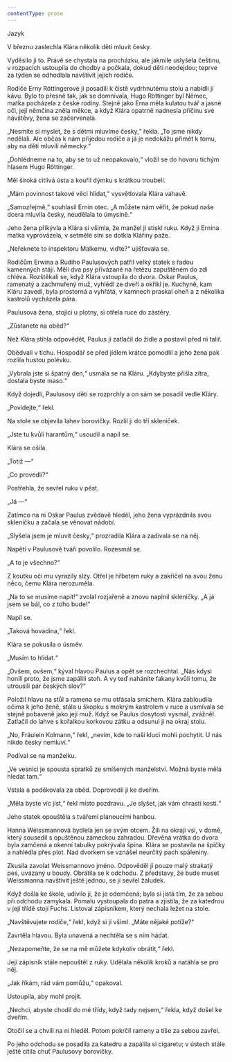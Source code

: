 ```yaml
---
contentType: prose
---
```


<section>

Jazyk

V březnu zaslechla Klára několik dětí mluvit česky.

Vyděsilo ji to. Právě se chystala na procházku, ale jakmile uslyšela češtinu, v rozpacích ustoupila do chodby a počkala, dokud děti neodejdou; teprve za týden se odhodlala navštívit jejich rodiče.

Rodiče Erny Röttingerové ji posadili k čistě vydrhnutému stolu a nabídli jí kávu. Bylo to přesně tak, jak se domnívala, Hugo Röttinger byl Němec, matka pocházela z české rodiny. Stejně jako Erna měla kulatou tvář a jasné oči, její němčina zněla měkce, a když Klára opatrně nadnesla příčinu své návštěvy, žena se začervenala.

„Nesmíte si myslet, že s dětmi mluvíme česky,“ řekla. „To jsme nikdy nedělali. Ale občas k nám přijedou rodiče a já je nedokážu přimět k tomu, aby na děti mluvili německy.“

„Dohlédneme na to, aby se to už neopakovalo,“ vložil se do hovoru tichým hlasem Hugo Röttinger.

Měl široká citlivá ústa a kouřil dýmku s krátkou troubelí.

„Mám povinnost takové věci hlídat,“ vysvětlovala Klára váhavě.

„Samozřejmě,“ souhlasil Ernin otec. „A můžete nám věřit, že pokud naše dcera mluvila česky, neudělala to úmyslně.“

Jeho žena přikývla a Klára si všimla, že manžel jí stiskl ruku. Když ji Ernina matka vyprovázela, v setmělé síni se dotkla Klářiny paže.

„Neřeknete to inspektoru Malkemu, viďte?“ ujišťovala se.

Rodičům Erwina a Rudiho Paulusových patřil velký statek s řadou kamenných stájí. Měli dva psy přivázané na řetězu zapuštěném do zdi chléva. Rozštěkali se, když Klára vstoupila do dvora. Oskar Paulus, ramenatý a zachmuřený muž, vyhlédl ze dveří a okřikl je. Kuchyně, kam Kláru zavedl, byla prostorná a vyhřátá, v kamnech praskal oheň a z několika kastrolů vycházela pára.

Paulusova žena, stojící u plotny, si otřela ruce do zástěry.

„Zůstanete na oběd?“

Než Klára stihla odpovědět, Paulus ji zatlačil do židle a postavil před ni talíř.

Obědvali v tichu. Hospodář se před jídlem krátce pomodlil a jeho žena pak rozlila hustou polévku.

„Vybrala jste si špatný den,“ usmála se na Kláru. „Kdybyste přišla zítra, dostala byste maso.“

Když dojedli, Paulusovy děti se rozprchly a on sám se posadil vedle Kláry.

„Povídejte,“ řekl.

Na stole se objevila lahev borovičky. Rozlil ji do tří skleniček.

„Jste tu kvůli harantům,“ usoudil a napil se.

Klára se ošila.

„Totiž —“

„Co provedli?“

Postřehla, že sevřel ruku v pěst.

„Já —“

Zatímco na ni Oskar Paulus zvědavě hleděl, jeho žena vyprázdnila svou skleničku a začala se věnovat nádobí.

„Slyšela jsem je mluvit česky,“ prozradila Klára a zadívala se na něj.

Napětí v Paulusově tváři povolilo. Rozesmál se.

„A to je všechno?“

Z koutku očí mu vyrazily slzy. Otřel je hřbetem ruky a zakřičel na svou ženu něco, čemu Klára nerozuměla.

„Na to se musíme napít!“ zvolal rozjařeně a znovu naplnil skleničky. „A já jsem se bál, co z toho bude!“

Napil se.

„Taková hovadina,“ řekl.

Klára se pokusila o úsměv.

„Musím to hlídat.“

„Ovšem, ovšem,“ kýval hlavou Paulus a opět se rozchechtal. „Nás kdysi honili proto, že jsme zapálili stoh. A vy teď naháníte fakany kvůli tomu, že utrousili pár českých slov?“

Položil hlavu na stůl a ramena se mu otřásala smíchem. Klára zabloudila očima k jeho ženě, stála u škopku s mokrým kastrolem v ruce a usmívala se stejně pobaveně jako její muž. Když se Paulus dosytosti vysmál, zvážněl. Zatlačil do lahve s kořalkou korkovou zátku a odsunul ji na okraj stolu.

„No, Fräulein Kolmann,“ řekl, „nevím, kde to naši kluci mohli pochytit. U nás nikdo česky nemluví.“

Podíval se na manželku.

„Ve vesnici je spousta spratků ze smíšených manželství. Možná byste měla hledat tam.“

Vstala a poděkovala za oběd. Doprovodil ji ke dveřím.

„Měla byste víc jíst,“ řekl místo pozdravu. „Je slyšet, jak vám chrastí kosti.“

Jeho statek opouštěla s tvářemi planoucími hanbou.

Hanna Weissmannová bydlela jen se svým otcem. Žili na okraji vsi, v domě, který sousedil s opuštěnou zámeckou zahradou. Dřevěná vrátka do dvora byla zamčená a okenní tabulky pokrývala špína. Klára se postavila na špičky a nahlédla přes plot. Nad dvorkem se vznášel neurčitý pach spáleniny.

Zkusila zavolat Weissmannovo jméno. Odpověděl jí pouze malý strakatý pes, uvázaný u boudy. Obrátila se k odchodu. Z představy, že bude muset Weissmanna navštívit ještě jednou, se jí sevřel žaludek.

Když došla ke škole, udivilo ji, že je odemčená; byla si jistá tím, že za sebou při odchodu zamykala. Pomalu vystoupala do patra a zjistila, že za katedrou v její třídě stojí Fuchs. Listoval zápisníkem, který nechala ležet na stole.

„Navštěvujete rodiče,“ řekl, když si jí všiml. „Máte nějaké potíže?“

Zavrtěla hlavou. Byla unavená a nechtěla se s ním hádat.

„Nezapomeňte, že se na mě můžete kdykoliv obrátit,“ řekl.

Její zápisník stále nepouštěl z ruky. Udělala několik kroků a natáhla se pro něj.

„Jak říkám, rád vám pomůžu,“ opakoval.

Ustoupila, aby mohl projít.

„Nechci, abyste chodil do mé třídy, když tady nejsem,“ řekla, když došel ke dveřím.

Otočil se a chvíli na ni hleděl. Potom pokrčil rameny a tiše za sebou zavřel.

Po jeho odchodu se posadila za katedru a zapálila si cigaretu; v ústech stále ještě cítila chuť Paulusovy borovičky.

</section>
